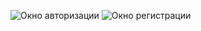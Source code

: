 ![Окно авторизации](https://github.com/ArtHoly26/MyFilm/assets/112950470/4b92da82-40b8-47cb-a75e-cb3ad26ceb49)
![Окно регистрации](https://github.com/ArtHoly26/MyFilm/assets/112950470/df01cea9-4ad8-4eb8-a437-e219f55b72b8)
